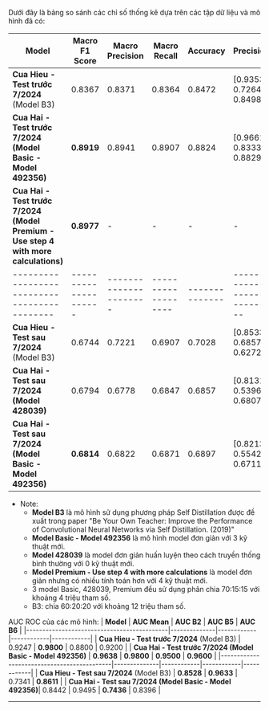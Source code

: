 Dưới đây là bảng so sánh các chỉ số thống kê dựa trên các tập dữ liệu và mô hình đã có:

| **Model**                      | **Macro F1 Score** | **Macro Precision** | **Macro Recall** | **Accuracy** | **Precision**                | **Recall**                   | **F1 Score**                 | **Specificity**              |
|--------------------------------------------|---------------------|----------------------|-------------------|--------------|------------------------------|-----------------------------|-----------------------------|-----------------------------|
| **Cua Hieu - Test trước 7/2024** (Model B3)          | 0.8367              | 0.8371               | 0.8364            | 0.8472       | [0.9353, 0.7264, 0.8498]     | [0.9489, 0.7064, 0.8538]    | [0.9420, 0.7163, 0.8518]    | [0.9720, 0.9169, 0.8699]    |
| **Cua Hai - Test trước 7/2024 (Model Basic - Model 492356)**| **0.8919**          | 0.8941           | 0.8907        | 0.8824   | [0.9661, 0.8333, 0.8829]     | [0.9344, 0.8854, 0.8522]    | [0.9500, 0.8586, 0.8673]    | [0.9905, 0.9034, 0.9172]    |
| **Cua Hai - Test trước 7/2024 (Model Premium - Use step 4 with more calculations)**| **0.8977**              | -               | -            | -       | -     | -    | -    | -
|--------------------------------------------|---------------------|----------------------|-------------------|--------------|------------------------------|-----------------------------|-----------------------------|-----------------------------|
| **Cua Hieu - Test sau 7/2024** (Model B3)            | 0.6744              | 0.7221               | 0.6907            | 0.7028       | [0.8533, 0.6857, 0.6272]     | [0.8797, 0.3048, 0.8875]    | [0.8663, 0.4220, 0.7350]    | [0.9385, 0.9363, 0.6518]    |
| **Cua Hai - Test sau 7/2024 (Model 428039)**| 0.6794              | 0.6778               | 0.6847            | 0.6857       | [0.8131, 0.5396, 0.6807]     | [0.8700, 0.4540, 0.7300]    | [0.8406, 0.4931, 0.7045]    | [0.9161, 0.8257, 0.7772]    |
| **Cua Hai - Test sau 7/2024 (Model Basic - Model 492356)**| **0.6814**              | 0.6822               | 0.6871            | 0.6897       | [0.8213, 0.5542, 0.6711]     | [0.8733, 0.4381, 0.7500]    | [0.8465, 0.4894, 0.7084]    | [0.9203, 0.8414, 0.7610]    |

* Note:
  * **Model B3** là mô hình sử dụng phương pháp Self Distillation được đề xuất trong paper "Be Your Own Teacher: Improve the Performance of Convolutional Neural Networks via Self Distillation. (2019)"
  * **Model Basic - Model 492356** là mô hình model đơn giản với 3 kỹ thuật mới.
  * **Model 428039** là model đơn giản huấn luyện theo cách truyền thống bình thường với 0 kỹ thuật mới.
  * **Model Premium - Use step 4 with more calculations** là model đơn giản nhưng có nhiều tính toán hơn với 4 kỹ thuật mới.
  * 3 model Basic, 428039, Premium đều sử dụng phân chia 70:15:15 với khoảng 4 triệu tham số.
  * B3: chia 60:20:20 với khoảng 12 triệu tham số.

AUC ROC của các mô hình:
| **Model**                                  | **AUC Mean** | **AUC B2** | **AUC B5** | **AUC B6** |
|--------------------------------------------|--------------|------------|------------|------------|
| **Cua Hieu - Test trước 7/2024** (Model B3)           | 0.9247       | **0.9800** | 0.8800     | 0.9200     |
| **Cua Hai - Test trước 7/2024 (Model Basic - Model 492356)** | **0.9638**  | **0.9800** | **0.9500** | **0.9600** |
|--------------------------------------------|--------------|------------|------------|------------|
| **Cua Hieu - Test sau 7/2024** (Model B3)            | **0.8528**   | **0.9633** | 0.7341     | **0.8611** |
| **Cua Hai - Test sau 7/2024 (Model Basic - Model 492356)**| 0.8442       | 0.9495     | **0.7436** | 0.8396     |

---
